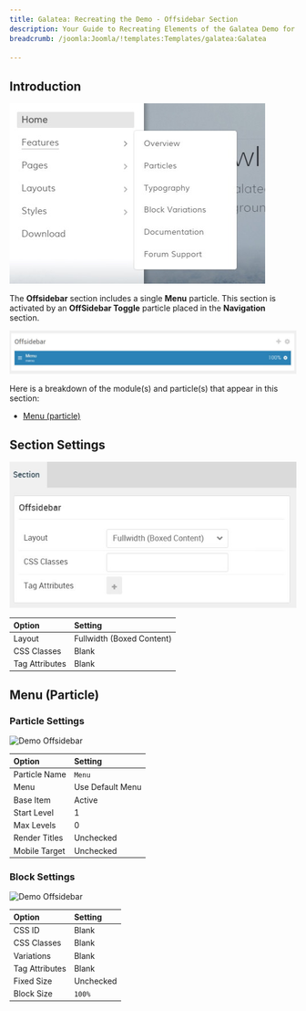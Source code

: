 ```yaml
---
title: Galatea: Recreating the Demo - Offsidebar Section
description: Your Guide to Recreating Elements of the Galatea Demo for Joomla
breadcrumb: /joomla:Joomla/!templates:Templates/galatea:Galatea

---
```


## Introduction

![](assets/offsidebar.jpeg)

The **Offsidebar** section includes a single **Menu** particle. This section is activated by an **OffSidebar Toggle** particle placed in the **Navigation** section.

![](assets/home_offsidebar.jpeg)

Here is a breakdown of the module(s) and particle(s) that appear in this section:

* [Menu (particle)](#menu-(particle))

## Section Settings

![](assets/demo_offsidebar_settings.jpeg)

| Option           | Setting                   |
| :--------------- | :----------               |
| Layout           | Fullwidth (Boxed Content) |
| CSS Classes      | Blank                     |
| Tag Attributes   | Blank                     |

## Menu (Particle)

### Particle Settings

![Demo Offsidebar](demo_offsidebar_1.jpeg)

| Option        | Setting                               |
| :-----        | :-----                                |
| Particle Name | `Menu`                                |
| Menu          | Use Default Menu                      |
| Base Item     | Active                                |
| Start Level   | 1                                     |
| Max Levels    | 0                                     |
| Render Titles | Unchecked                             |
| Mobile Target | Unchecked                             |

### Block Settings

![Demo Offsidebar](demo_offsidebar_2.jpeg)

| Option         | Setting   |
| :-----         | :-----    |
| CSS ID         | Blank     |
| CSS Classes    | Blank     |
| Variations     | Blank     |
| Tag Attributes | Blank     |
| Fixed Size     | Unchecked |
| Block Size     | `100%`    |